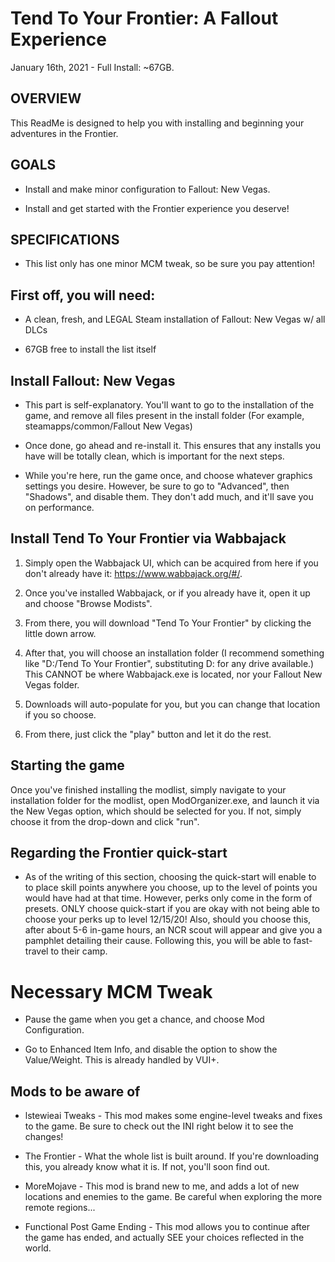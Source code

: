 # Tend To Your Frontier: A Fallout Experience 

January 16th, 2021 - Full Install: ~67GB.

## OVERVIEW

This ReadMe is designed to help you with installing and beginning your adventures in the Frontier. 

## GOALS

-  Install and make minor configuration to Fallout: New Vegas.

-  Install and get started with the Frontier experience you deserve!

## SPECIFICATIONS

- This list only has one minor MCM tweak, so be sure you pay attention!

## First off, you will need:

-   A clean, fresh, and LEGAL Steam installation of Fallout: New Vegas w/ all DLCs

-   67GB free to install the list itself

## Install Fallout: New Vegas

- This part is self-explanatory. You'll want to go to the installation of the game, and remove all files present in the install folder (For example, steamapps/common/Fallout New Vegas)

- Once done, go ahead and re-install it. This ensures that any installs you have will be totally clean, which is important for the next steps. 

- While you're here, run the game once, and choose whatever graphics settings you desire. However, be sure to go to "Advanced", then "Shadows", and disable them. They don't add much, and it'll save you on performance. 

Install Tend To Your Frontier via Wabbajack
-----------------------------------------

1.  Simply open the Wabbajack UI, which can be acquired from here if you don't already have it: <https://www.wabbajack.org/#/>. 

2.  Once you've installed Wabbajack, or if you already have it, open it up and choose "Browse Modists". 

3.  From there, you will download "Tend To Your Frontier" by clicking the little down arrow. 

4.  After that, you will choose an installation folder (I recommend something like "D:/Tend To Your Frontier", substituting D: for any drive available.) This CANNOT be where Wabbajack.exe is located, nor your Fallout New Vegas folder.

5.  Downloads will auto-populate for you, but you can change that location if you so choose. 

6.  From there, just click the "play" button and let it do the rest.

## Starting the game

Once you've finished installing the modlist, simply navigate to your installation folder for the modlist, open ModOrganizer.exe, and launch it via the New Vegas option, which should be selected for you. If not, simply choose it from the drop-down and click "run". 

## Regarding the Frontier quick-start

- As of the writing of this section, choosing the quick-start will enable to to place skill points anywhere you choose, up to the level of points you would have had at that time. However, perks only come in the form of presets. ONLY choose quick-start if you are okay with not being able to choose your perks up to level 12/15/20! Also, should you choose this, after about 5-6 in-game hours, an NCR scout will appear and give you a pamphlet detailing their cause. Following this, you will be able to fast-travel to their camp.

# Necessary MCM Tweak

- Pause the game when you get a chance, and choose Mod Configuration.

- Go to Enhanced Item Info, and disable the option to show the Value/Weight. This is already handled by VUI+.

## Mods to be aware of

- lstewieai Tweaks - This mod makes some engine-level tweaks and fixes to the game. Be sure to check out the INI right below it to see the changes!

- The Frontier - What the whole list is built around. If you're downloading this, you already know what it is. If not, you'll soon find out. 

- MoreMojave - This mod is brand new to me, and adds a lot of new locations and enemies to the game. Be careful when exploring the more remote regions...

- Functional Post Game Ending - This mod allows you to continue after the game has ended, and actually SEE your choices reflected in the world. 
